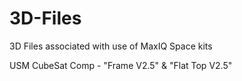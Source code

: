 # 3D-Files
3D Files associated with use of MaxIQ Space kits

USM CubeSat Comp - "Frame V2.5" & "Flat Top V2.5"
